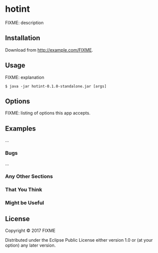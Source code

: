 # hotint

FIXME: description

## Installation

Download from http://example.com/FIXME.

## Usage

FIXME: explanation

    $ java -jar hotint-0.1.0-standalone.jar [args]

## Options

FIXME: listing of options this app accepts.

## Examples

...

### Bugs

...

### Any Other Sections
### That You Think
### Might be Useful

## License

Copyright © 2017 FIXME

Distributed under the Eclipse Public License either version 1.0 or (at
your option) any later version.
